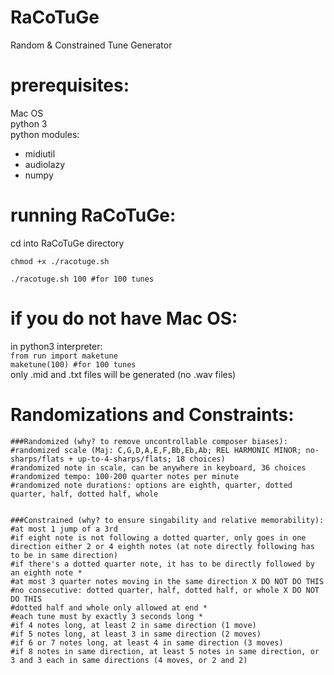 # RaCoTuGe
Random & Constrained Tune Generator      

# prerequisites:
Mac OS      
python 3      
python modules:      
+ midiutil      
+ audiolazy      
+ numpy      

# running RaCoTuGe:
cd into RaCoTuGe directory      
```
chmod +x ./racotuge.sh      
```
```
./racotuge.sh 100 #for 100 tunes      
```

# if you do not have Mac OS:
in python3 interpreter:     
`from run import maketune`      
`maketune(100) #for 100 tunes`  
only .mid and .txt files will be generated (no .wav files)

# Randomizations and Constraints:
```
###Randomized (why? to remove uncontrollable composer biases):
#randomized scale (Maj: C,G,D,A,E,F,Bb,Eb,Ab; REL HARMONIC MINOR; no-sharps/flats + up-to-4-sharps/flats; 18 choices)
#randomized note in scale, can be anywhere in keyboard, 36 choices
#randomized tempo: 100-200 quarter notes per minute
#randomized note durations: options are eighth, quarter, dotted quarter, half, dotted half, whole


###Constrained (why? to ensure singability and relative memorability):
#at most 1 jump of a 3rd
#if eight note is not following a dotted quarter, only goes in one direction either 2 or 4 eighth notes (at note directly following has to be in same direction)
#if there's a dotted quarter note, it has to be directly followed by an eighth note *
#at most 3 quarter notes moving in the same direction X DO NOT DO THIS
#no consecutive: dotted quarter, half, dotted half, or whole X DO NOT DO THIS
#dotted half and whole only allowed at end *
#each tune must by exactly 3 seconds long *
#if 4 notes long, at least 2 in same direction (1 move)
#if 5 notes long, at least 3 in same direction (2 moves)
#if 6 or 7 notes long, at least 4 in same direction (3 moves)
#if 8 notes in same direction, at least 5 notes in same direction, or 3 and 3 each in same directions (4 moves, or 2 and 2)
```
